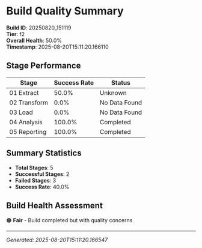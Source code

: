 # Build Quality Summary

**Build ID**: 20250820_151119  
**Tier**: f2  
**Overall Health**: 50.0%  
**Timestamp**: 2025-08-20T15:11:20.166110

## Stage Performance

| Stage | Success Rate | Status |
|-------|-------------|--------|
| 01 Extract | 50.0% | Unknown |
| 02 Transform | 0.0% | No Data Found |
| 03 Load | 0.0% | No Data Found |
| 04 Analysis | 100.0% | Completed |
| 05 Reporting | 100.0% | Completed |


## Summary Statistics

- **Total Stages**: 5
- **Successful Stages**: 2
- **Failed Stages**: 3
- **Success Rate**: 40.0%

## Build Health Assessment

🟠 **Fair** - Build completed but with quality concerns

---
*Generated: 2025-08-20T15:11:20.166547*
